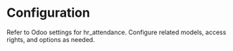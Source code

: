 # Configuration

Refer to Odoo settings for hr_attendance. Configure related models, access rights, and options as needed.

